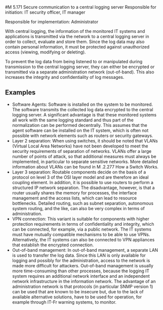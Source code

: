 #M 5.171 Secure communication to a central logging server
Responsible for initiation: IT security officer, IT manager

Responsible for implementation: Administrator

With central logging, the information of the monitored IT systems and applications is transmitted via the network to a central logging server in order to collect, evaluate and store them. Since the log data may also contain personal information, it must be protected against unauthorized access (viewing, modifying or deleting).

To prevent the log data from being listened to or manipulated during transmission to the central logging server, they can either be encrypted or transmitted via a separate administration network (out-of-band). This also increases the integrity and confidentiality of log messages.



## Examples 
* Software Agents: Software is installed on the system to be monitored. The software transmits the collected log data encrypted to the central logging server. A significant advantage is that these monitored systems all work with the same logging standard and thus part of the normalization can be performed decentrally. This assumes that the agent software can be installed on the IT system, which is often not possible with network elements such as routers or security gateways.
* Layer 2 separation: When using switches, it should be noted that VLANs (Virtual Local Area Networks) have not been developed to meet the security requirements of separation of networks. VLANs offer a large number of points of attack, so that additional measures must always be implemented, in particular to separate sensitive networks. More detailed information about VLANs can be found in M .2.277 How a Switch Works.
* Layer 3 separation: Routable components decide on the basis of a protocol on level 3 of the OSI layer model and are therefore an ideal coupling element. In addition, it is possible to use routers to perform a structured IP network separation. The disadvantage, however, is that a router usually shares the memory for processes, the interface management and the access lists, which can lead to resource bottlenecks. Detailed routing, such as subnet separation, autonomous system routing, and the like, can also be very complex in terms of administration.
* VPN connection: This variant is suitable for components with higher protection requirements in terms of confidentiality and integrity, which can be connected, for example, via a public network. The IT systems must have mutually compatible mechanisms to be able to use VPNs. Alternatively, the IT systems can also be connected to VPN appliances that establish the encrypted connection.
* Out-of-band management: In out-of-band management, a separate LAN is used to transfer the log data. Since this LAN is only available for logging and possibly for the administration, access to the network is made more difficult for attackers. Out-of-band management is usually more time-consuming than other processes, because the logging IT system requires an additional network interface and an independent network infrastructure in the information network. The advantage of an administration network is that protocols (in particular SNMP version 1) can be used that are known to be insecure but, due to the lack of available alternative solutions, have to be used for operation, for example through IT-Fr  warning systems, to monitor.




